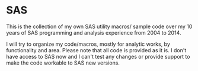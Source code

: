 # SAS
This is the collection of my own SAS utility macros/ sample code over my 10 years of SAS programming and analysis experience from 2004 to 2014.

I will try to organize my code/macros, mostly for analytic works, by functionality and area. Please note that all code is provided as it is. I don't have access to SAS now and I can't test any changes or provide support to make the code workable to SAS new versions.
